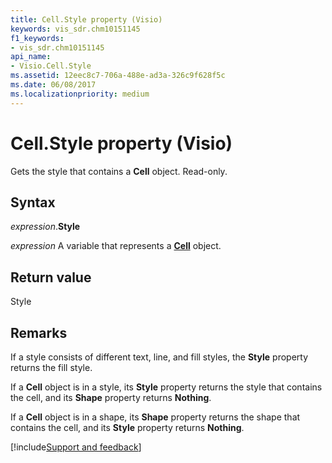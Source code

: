 ```yaml
---
title: Cell.Style property (Visio)
keywords: vis_sdr.chm10151145
f1_keywords:
- vis_sdr.chm10151145
api_name:
- Visio.Cell.Style
ms.assetid: 12eec8c7-706a-488e-ad3a-326c9f628f5c
ms.date: 06/08/2017
ms.localizationpriority: medium
---
```



# Cell.Style property (Visio)

Gets the style that contains a **Cell** object. Read-only.


## Syntax

_expression_.**Style**

_expression_ A variable that represents a **[Cell](Visio.Cell.md)** object.


## Return value

Style


## Remarks

If a style consists of different text, line, and fill styles, the **Style** property returns the fill style.

If a **Cell** object is in a style, its **Style** property returns the style that contains the cell, and its **Shape** property returns **Nothing**.

If a **Cell** object is in a shape, its **Shape** property returns the shape that contains the cell, and its **Style** property returns **Nothing**.

[!include[Support and feedback](~/includes/feedback-boilerplate.md)]